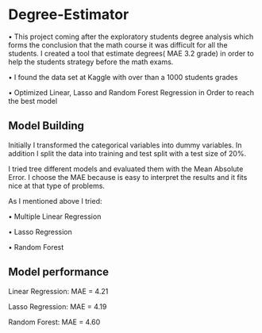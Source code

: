 # Degree-Estimator
•	This project coming after the exploratory students degree analysis which forms the conclusion that the math course it was difficult for all the students. I created a tool that estimate degrees( MAE 3.2 grade) in order to help the students strategy before the math exams.

•	I found the data set at Kaggle with over than a 1000 students grades

•	Optimized Linear, Lasso and Random Forest Regression in Order to reach the best model

## Model Building

Initially I transformed the categorical variables into dummy variables. In addition I split the data into training and test split with a test size of 20%.

I tried tree different models and evaluated them with the Mean Absolute Error. I choose the MAE because is easy to interpret the results and it fits nice at that type of problems.

As I mentioned above I tried: 

•	Multiple Linear Regression

•	Lasso Regression

•	Random Forest

## Model performance
Linear Regression: MAE = 4.21

Lasso Regression: MAE = 4.19

Random Forest: MAE = 4.60
